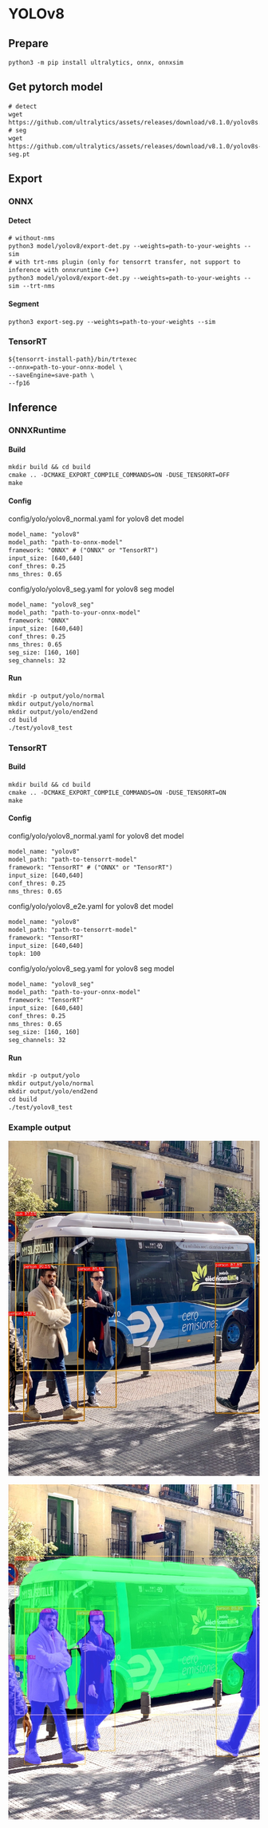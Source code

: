 # YOLOv8

## Prepare
```
python3 -m pip install ultralytics, onnx, onnxsim
```

## Get pytorch model
```
# detect
wget https://github.com/ultralytics/assets/releases/download/v8.1.0/yolov8s.pt
# seg
wget https://github.com/ultralytics/assets/releases/download/v8.1.0/yolov8s-seg.pt
```

## Export
### ONNX
#### Detect
```
# without-nms
python3 model/yolov8/export-det.py --weights=path-to-your-weights --sim
# with trt-nms plugin (only for tensorrt transfer, not support to inference with onnxruntime C++)
python3 model/yolov8/export-det.py --weights=path-to-your-weights --sim --trt-nms
```

#### Segment
```
python3 export-seg.py --weights=path-to-your-weights --sim
```

### TensorRT
```
${tensorrt-install-path}/bin/trtexec                                                             
--onnx=path-to-your-onnx-model \
--saveEngine=save-path \
--fp16
```
## Inference
### ONNXRuntime
#### Build
```
mkdir build && cd build
cmake .. -DCMAKE_EXPORT_COMPILE_COMMANDS=ON -DUSE_TENSORRT=OFF
make
```
#### Config
config/yolo/yolov8_normal.yaml for yolov8 det model
```
model_name: "yolov8"
model_path: "path-to-onnx-model"
framework: "ONNX" # ("ONNX" or "TensorRT")
input_size: [640,640]
conf_thres: 0.25
nms_thres: 0.65
```
config/yolo/yolov8_seg.yaml for yolov8 seg model
```
model_name: "yolov8_seg"
model_path: "path-to-your-onnx-model"
framework: "ONNX"
input_size: [640,640]
conf_thres: 0.25
nms_thres: 0.65
seg_size: [160, 160]
seg_channels: 32
```

#### Run
```
mkdir -p output/yolo/normal
mkdir output/yolo/normal
mkdir output/yolo/end2end
cd build
./test/yolov8_test
```

### TensorRT
#### Build
```
mkdir build && cd build
cmake .. -DCMAKE_EXPORT_COMPILE_COMMANDS=ON -DUSE_TENSORRT=ON
make
```
#### Config
config/yolo/yolov8_normal.yaml for yolov8 det model
```
model_name: "yolov8"
model_path: "path-to-tensorrt-model"
framework: "TensorRT" # ("ONNX" or "TensorRT")
input_size: [640,640]
conf_thres: 0.25
nms_thres: 0.65
```
config/yolo/yolov8_e2e.yaml for yolov8 det model
```
model_name: "yolov8"
model_path: "path-to-tensorrt-model"
framework: "TensorRT"
input_size: [640,640]
topk: 100
```
config/yolo/yolov8_seg.yaml for yolov8 seg model
```
model_name: "yolov8_seg"
model_path: "path-to-your-onnx-model"
framework: "TensorRT"
input_size: [640,640]
conf_thres: 0.25
nms_thres: 0.65
seg_size: [160, 160]
seg_channels: 32
```

#### Run
```
mkdir -p output/yolo
mkdir output/yolo/normal
mkdir output/yolo/end2end
cd build
./test/yolov8_test
```

### Example output
<p align="center"><img src="../../output/yolo/end2end/bus.jpg" height="px"/></p>
<p align="center"><img src="../../output/yolo/seg/bus.jpg" height="px"/></p>